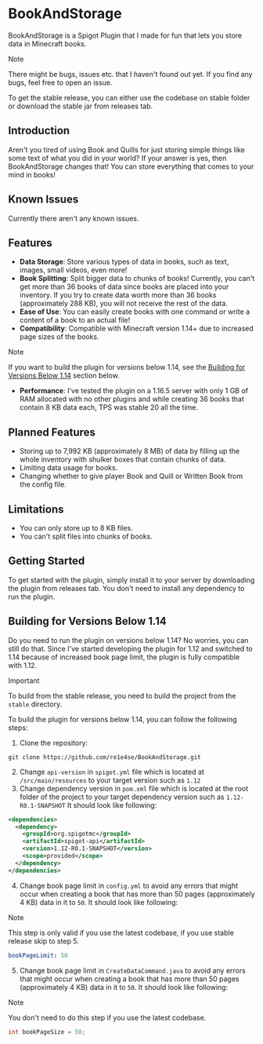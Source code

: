 # BookAndStorage
BookAndStorage is a Spigot Plugin that I made for fun that lets you store data in Minecraft books.
> [!NOTE]
> There might be bugs, issues etc. that I haven't found out yet. If you find any bugs, feel free to open an issue.
> 
> To get the stable release, you can either use the codebase on stable folder or download the stable jar from releases tab.

## Introduction
Aren't you tired of using Book and Quills for just storing simple things like some text of what you did in your world? If your answer is yes, then BookAndStorage changes that! You can store everything that comes to your mind in books!

## Known Issues
Currently there aren't any known issues.

## Features
- **Data Storage**: Store various types of data in books, such as text, images, small videos, even more!
- **Book Splitting**: Split bigger data to chunks of books! Currently, you can't get more than 36 books of data since books are placed into your inventory. If you try to create data worth more than 36 books (approximately 288 KB), you will not receive the rest of the data.
- **Ease of Use**: You can easily create books with one command or write a content of a book to an actual file!
- **Compatibility**: Compatible with Minecraft version 1.14+ due to increased page sizes of the books.
> [!NOTE]
> If you want to build the plugin for versions below 1.14, see the [Building for Versions Below 1.14](#building-for-versions-below-114) section below.
- **Performance**: I've tested the plugin on a 1.16.5 server with only 1 GB of RAM allocated with no other plugins and while creating 36 books that contain 8 KB data each, TPS was stable 20 all the time.

## Planned Features
- Storing up to 7,992 KB (approximately 8 MB) of data by filling up the whole inventory with shulker boxes that contain chunks of data.
- Limiting data usage for books.
- Changing whether to give player Book and Quill or Written Book from the config file.

## Limitations
- You can only store up to 8 KB files.
- You can't split files into chunks of books.

## Getting Started
To get started with the plugin, simply install it to your server by downloading the plugin from releases tab. You don't need to install any dependency to run the plugin.

## Building for Versions Below 1.14
Do you need to run the plugin on versions below 1.14? No worries, you can still do that. Since I've started developing the plugin for 1.12 and switched to 1.14 because of increased book page limit, the plugin is fully compatible with 1.12.
> [!IMPORTANT]
> To build from the stable release, you need to build the project from the `stable` directory.

To build the plugin for versions below 1.14, you can follow the following steps:
1. Clone the repository:
```
git clone https://github.com/re1e4se/BookAndStorage.git
```
2. Change `api-version` in `spigot.yml` file which is located at `/src/main/resources` to your target version such as `1.12`
3. Change dependency version in `pom.xml` file which is located at the root folder of the project to your target dependency version such as `1.12-R0.1-SNAPSHOT` It should look like following:
```xml
<dependencies>
  <dependency>
    <groupId>org.spigotmc</groupId>
    <artifactId>spigot-api</artifactId>
    <version>1.12-R0.1-SNAPSHOT</version>
    <scope>provided</scope>
  </dependency>
</dependencies>
```
4. Change book page limit in `config.yml` to avoid any errors that might occur when creating a book that has more than 50 pages (approximately 4 KB) data in it to `50`. It should look like following:
> [!NOTE]
> This step is only valid if you use the latest codebase, if you use stable release skip to step 5.
```yml
bookPageLimit: 50
```
5. Change book page limit in `CreateDataCommand.java` to avoid any errors that might occur when creating a book that has more than 50 pages (approximately 4 KB) data in it to `50`. It should look like following:
> [!NOTE]
> You don't need to do this step if you use the latest codebase.
```java
int bookPageSize = 50;
```
